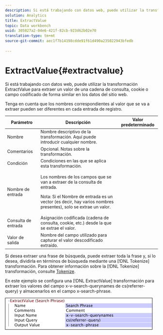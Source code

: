 ```yaml
---
description: Si está trabajando con datos web, puede utilizar la transformación ExtractValue para extraer un valor de una cadena de consulta, cookie o campo codificado de forma similar en los datos del sitio web.
solution: Analytics
title: ExtractValue
topic: Data workbench
uuid: 305827a2-04e6-421f-82cb-923d62b02e70
translation-type: tm+mt
source-git-commit: aec1f7b14198cdde91f61d490a235022943bfedb

---
```



# ExtractValue{#extractvalue}

Si está trabajando con datos web, puede utilizar la transformación ExtractValue para extraer un valor de una cadena de consulta, cookie o campo codificado de forma similar en los datos del sitio web.

Tenga en cuenta que los nombres correspondientes al valor que se va a extraer pueden ser diferentes en cada entrada de registro.

<table id="table_D16A39BE035043628A4D6F7452952304"> 
 <thead> 
  <tr> 
   <th colname="col1" class="entry"> Parámetro </th> 
   <th colname="col2" class="entry"> Descripción </th> 
   <th colname="col3" class="entry"> Valor predeterminado </th> 
  </tr> 
 </thead>
 <tbody> 
  <tr> 
   <td colname="col1"> Nombre </td> 
   <td colname="col2"> Nombre descriptivo de la transformación. Aquí puede introducir cualquier nombre. </td> 
   <td colname="col3"></td> 
  </tr> 
  <tr> 
   <td colname="col1"> Comentarios </td> 
   <td colname="col2"> Opcional. Notas sobre la transformación. </td> 
   <td colname="col3"></td> 
  </tr> 
  <tr> 
   <td colname="col1"> Condición </td> 
   <td colname="col2"> Condiciones en las que se aplica esta transformación. </td> 
   <td colname="col3"></td> 
  </tr> 
  <tr> 
   <td colname="col1"> Nombre de entrada </td> 
   <td colname="col2"> <p>Los nombres de los campos que se van a extraer de la consulta de entrada. </p> <p> <p>Nota:  Si el Nombre de entrada es un vector (es decir, hay varios nombres presentes), solo se extrae un valor. </p> </p> </td> 
   <td colname="col3"></td> 
  </tr> 
  <tr> 
   <td colname="col1"> Consulta de entrada </td> 
   <td colname="col2"> Asignación codificada (cadena de consulta, cookie, etc.) desde la que se extrae el valor. </td> 
   <td colname="col3"></td> 
  </tr> 
  <tr> 
   <td colname="col1"> Valor de salida </td> 
   <td colname="col2"> Nombre del campo utilizado para capturar el valor descodificado extraído. </td> 
   <td colname="col3"></td> 
  </tr> 
 </tbody> 
</table>

Si desea extraer una frase de búsqueda, puede extraer toda la frase y, si lo desea, dividirla en términos de búsqueda mediante una [!DNL Tokenize] transformación. Para obtener información sobre la [!DNL Tokenize] transformación, consulte [Tokenize](../../../../../home/c-dataset-const-proc/c-data-trans/c-transf-types/c-standard-transf/c-tokenize.md#concept-f460aa5df3a7476e971af29cf5d9b32c).

En este ejemplo se configura una [!DNL ExtractValue] transformación para extraer los valores del campo x-v-search-querynames de cs(referrer-query) y almacenarlos en el campo x-search-phrase.

![](assets/cfg_TransformationType_ExtractValue.png)

